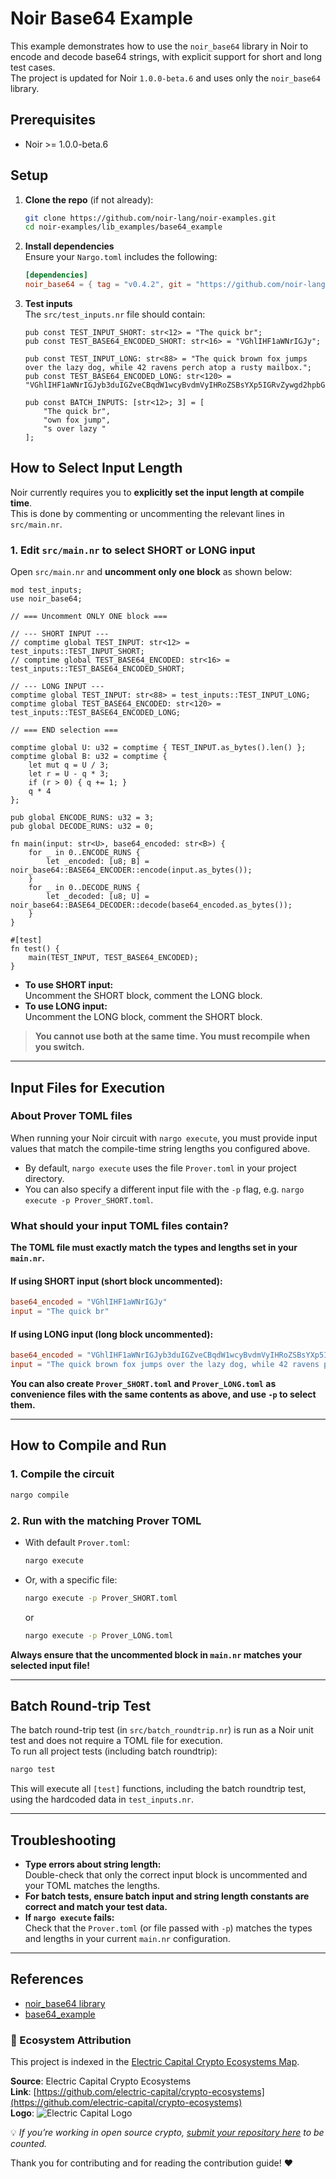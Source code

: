 # Noir Base64 Example

This example demonstrates how to use the `noir_base64` library in Noir to encode and decode base64 strings, with explicit support for short and long test cases.  
The project is updated for Noir `1.0.0-beta.6` and uses only the `noir_base64` library.

## Prerequisites

- Noir >= 1.0.0-beta.6

## Setup

1. **Clone the repo** (if not already):

   ```sh
   git clone https://github.com/noir-lang/noir-examples.git
   cd noir-examples/lib_examples/base64_example
   ```

2. **Install dependencies**  
   Ensure your `Nargo.toml` includes the following:

   ```toml
   [dependencies]
   noir_base64 = { tag = "v0.4.2", git = "https://github.com/noir-lang/noir_base64.git" }
   ```

3. **Test inputs**  
   The `src/test_inputs.nr` file should contain:

   ```noir
   pub const TEST_INPUT_SHORT: str<12> = "The quick br";
   pub const TEST_BASE64_ENCODED_SHORT: str<16> = "VGhlIHF1aWNrIGJy";

   pub const TEST_INPUT_LONG: str<88> = "The quick brown fox jumps over the lazy dog, while 42 ravens perch atop a rusty mailbox.";
   pub const TEST_BASE64_ENCODED_LONG: str<120> = "VGhlIHF1aWNrIGJyb3duIGZveCBqdW1wcyBvdmVyIHRoZSBsYXp5IGRvZywgd2hpbGUgNDIgcmF2ZW5zIHBlcmNoIGF0b3AgYSBydXN0eSBtYWlsYm94Lg==";

   pub const BATCH_INPUTS: [str<12>; 3] = [
       "The quick br",
       "own fox jump",
       "s over lazy "
   ];
   ```

## How to Select Input Length

Noir currently requires you to **explicitly set the input length at compile time**.  
This is done by commenting or uncommenting the relevant lines in `src/main.nr`.

### 1. **Edit `src/main.nr` to select SHORT or LONG input**

Open `src/main.nr` and **uncomment only one block** as shown below:

```noir
mod test_inputs;
use noir_base64;

// === Uncomment ONLY ONE block ===

// --- SHORT INPUT ---
// comptime global TEST_INPUT: str<12> = test_inputs::TEST_INPUT_SHORT;
// comptime global TEST_BASE64_ENCODED: str<16> = test_inputs::TEST_BASE64_ENCODED_SHORT;

// --- LONG INPUT ---
comptime global TEST_INPUT: str<88> = test_inputs::TEST_INPUT_LONG;
comptime global TEST_BASE64_ENCODED: str<120> = test_inputs::TEST_BASE64_ENCODED_LONG;

// === END selection ===

comptime global U: u32 = comptime { TEST_INPUT.as_bytes().len() };
comptime global B: u32 = comptime {
    let mut q = U / 3;
    let r = U - q * 3;
    if (r > 0) { q += 1; }
    q * 4
};

pub global ENCODE_RUNS: u32 = 3;
pub global DECODE_RUNS: u32 = 0;

fn main(input: str<U>, base64_encoded: str<B>) {
    for _ in 0..ENCODE_RUNS {
        let _encoded: [u8; B] = noir_base64::BASE64_ENCODER::encode(input.as_bytes());
    }
    for _ in 0..DECODE_RUNS {
        let _decoded: [u8; U] = noir_base64::BASE64_DECODER::decode(base64_encoded.as_bytes());
    }
}

#[test]
fn test() {
    main(TEST_INPUT, TEST_BASE64_ENCODED);
}
```

- **To use SHORT input:**  
  Uncomment the SHORT block, comment the LONG block.
- **To use LONG input:**  
  Uncomment the LONG block, comment the SHORT block.

> **You cannot use both at the same time. You must recompile when you switch.**

---

## Input Files for Execution

### About Prover TOML files

When running your Noir circuit with `nargo execute`, you must provide input values that match the compile-time string lengths you configured above.

- By default, `nargo execute` uses the file `Prover.toml` in your project directory.
- You can also specify a different input file with the `-p` flag, e.g. `nargo execute -p Prover_SHORT.toml`.

### What should your input TOML files contain?

**The TOML file must exactly match the types and lengths set in your `main.nr`.**

#### If using SHORT input (short block uncommented):
```toml name=Prover.toml
base64_encoded = "VGhlIHF1aWNrIGJy"
input = "The quick br"
```

#### If using LONG input (long block uncommented):
```toml name=Prover.toml
base64_encoded = "VGhlIHF1aWNrIGJyb3duIGZveCBqdW1wcyBvdmVyIHRoZSBsYXp5IGRvZywgd2hpbGUgNDIgcmF2ZW5zIHBlcmNoIGF0b3AgYSBydXN0eSBtYWlsYm94Lg=="
input = "The quick brown fox jumps over the lazy dog, while 42 ravens perch atop a rusty mailbox."
```

**You can also create `Prover_SHORT.toml` and `Prover_LONG.toml` as convenience files with the same contents as above, and use `-p` to select them.**

---

## How to Compile and Run

### 1. **Compile the circuit**

```sh
nargo compile
```

### 2. **Run with the matching Prover TOML**

- With default `Prover.toml`:
  ```sh
  nargo execute
  ```
- Or, with a specific file:
  ```sh
  nargo execute -p Prover_SHORT.toml
  ```
  or
  ```sh
  nargo execute -p Prover_LONG.toml
  ```

**Always ensure that the uncommented block in `main.nr` matches your selected input file!**

---

## Batch Round-trip Test

The batch round-trip test (in `src/batch_roundtrip.nr`) is run as a Noir unit test and does not require a TOML file for execution.  
To run all project tests (including batch roundtrip):

```sh
nargo test
```

This will execute all `[test]` functions, including the batch roundtrip test, using the hardcoded data in `test_inputs.nr`.

---

## Troubleshooting

- **Type errors about string length:**  
  Double-check that only the correct input block is uncommented and your TOML matches the lengths.
- **For batch tests, ensure batch input and string length constants are correct and match your test data.**
- **If `nargo execute` fails:**  
  Check that the `Prover.toml` (or file passed with `-p`) matches the types and lengths in your current `main.nr` configuration.

---

## References

- [noir_base64 library](https://github.com/noir-lang/noir_base64)
- [base64_example](https://github.com/noir-lang/noir-examples/tree/master/lib_examples/base64_example)

### 🧭 Ecosystem Attribution

This project is indexed in the [Electric Capital Crypto Ecosystems Map](https://github.com/electric-capital/crypto-ecosystems).

**Source**: Electric Capital Crypto Ecosystems  
**Link**: [https://github.com/electric-capital/crypto-ecosystems](https://github.com/electric-capital/crypto-ecosystems)  
**Logo**: ![Electric Capital Logo](https://avatars.githubusercontent.com/u/44590959?s=200&v=4)

💡 _If you’re working in open source crypto, [submit your repository here](https://github.com/electric-capital/crypto-ecosystems) to be counted._

Thank you for contributing and for reading the contribution guide! ❤️
